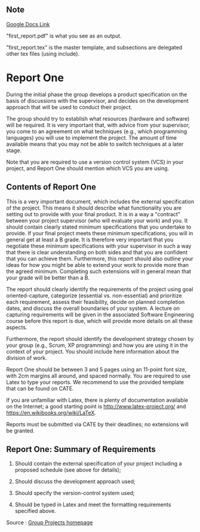 
## Note

[Google Docs Link](https://docs.google.com/document/d/19g0EgL37LbMp39UV-H6adbCYdXMAxReWmoLfHaG8GN8/edit?usp=sharing)

"first_report.pdf" is what you see as an output.

"first_report.tex" is the master template, and subsections are delegated other tex files (using include).

# Report One

During the initial phase the group develops a product specification on the basis of discussions with the supervisor, and decides on the development approach that will be used to conduct their project.

The group should try to establish what resources (hardware and software) will be required. It is very important that, with advice from your supervisor, you come to an agreement on what techniques (e.g., which programming languages) you will use to implement the project. The amount of time available means that you may not be able to switch techniques at a later stage.

Note that you are required to use a version control system (VCS) in your project, and Report One should mention which VCS you are using.

## Contents of Report One
This is a very important document, which includes the external specification of the project. This means it should describe what functionality you are setting out to provide with your final product. It is in a way a "contract" between your project supervisor (who will evaluate your work) and you. It should contain clearly stated minimum specifications that you undertake to provide. If your final project meets these minimum specifications, you will in general get at least a B grade. It is therefore very important that you negotiate these minimum specifications with your supervisor in such a way that there is clear understanding on both sides and that you are confident that you can achieve them. Furthermore, this report should also outline your ideas for how you might be able to extend your work to provide more than the agreed minimum. Completing such extensions will in general mean that your grade will be better than a B.

The report should clearly identify the requirements of the project using goal oriented-capture, categorize (essential vs. non-essential) and prioritize each requirement, assess their feasibility, decide on planned completion dates, and discuss the overall boundaries of your system. A lecture on capturing requirements will be given in the associated Software Engineering course before this report is due, which will provide more details on all these aspects.

Furthermore, the report should identify the development strategy chosen by your group (e.g., Scrum, XP programming) and how you are using it in the context of your project. You should include here information about the division of work.

Report One should be between 3 and 5 pages using an 11-point font size, with 2cm margins all around, and spaced normally. You are required to use Latex to type your reports. We recommend to use the provided template that can be found on CATE.

If you are unfamiliar with Latex, there is plenty of documentation available on the Internet; a good starting point is http://www.latex-project.org/ and https://en.wikibooks.org/wiki/LaTeX.

Reports must be submitted via CATE by their deadlines; no extensions will be granted.

## Report One: Summary of Requirements
1. Should contain the external specification of your project including a proposed schedule (see above for details);

2. Should discuss the development approach used;

3. Should specify the version-control system used;

4. Should be typed in Latex and meet the formatting requirements specified above.



Source : [Group Projects homepage](http://www.imperial.ac.uk/computing/current-students/course-admin/noticeboards/msc/group-projects/
)
